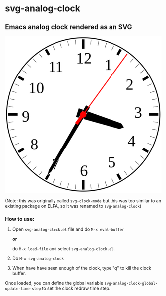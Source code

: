 # svg-analog-clock
## Emacs analog clock rendered as an SVG

<img src="./example.svg" alt="example-svg-analog-clock" title="Example of what the SVG clock looks like" />

(Note: this was originally called `svg-clock-mode` but this was too
similar to an existing package on ELPA, so it was renamed to
`svg-analog-clock`)

### How to use:

1. Open `svg-analog-clock.el` file and do `M-x eval-buffer`

   **or**

   do `M-x load-file` and select `svg-analog-clock.el`.

2. Do `M-x svg-analog-clock`

3. When have have seen enough of the clock, type "q" to kill the clock
   buffer.

Once loaded, you can define the global variable
`svg-analog-clock-global-update-time-step` to set the clock redraw time step.
